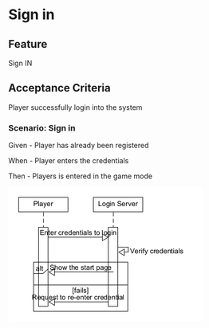 # Sign in

## Feature

Sign IN

## Acceptance Criteria

Player successfully login into the system

### Scenario: Sign in

  Given - Player has already been registered

  When - Player enters the credentials

  Then - Players is entered in the game mode

![Sample Deployment](./login.png)